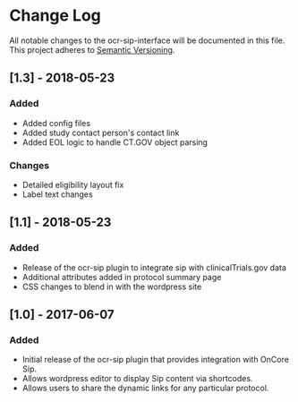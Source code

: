 # Change Log
All notable changes to the ocr-sip-interface will be documented in this file.
This project adheres to [Semantic Versioning](http://semver.org/).

## [1.3] - 2018-05-23
### Added
- Added config files
- Added study contact person's contact link
- Added EOL logic to handle CT.GOV object parsing
### Changes
- Detailed eligibility layout fix
- Label text changes

## [1.1] - 2018-05-23
### Added
- Release of the ocr-sip plugin to integrate sip with clinicalTrials.gov data
- Additional attributes added in protocol summary page
- CSS changes to blend in with the wordpress site


## [1.0] - 2017-06-07
### Added
- Initial release of the ocr-sip plugin that provides integration with OnCore Sip.
- Allows wordpress editor to display Sip content via shortcodes.
- Allows users to share the dynamic links for any particular protocol.
